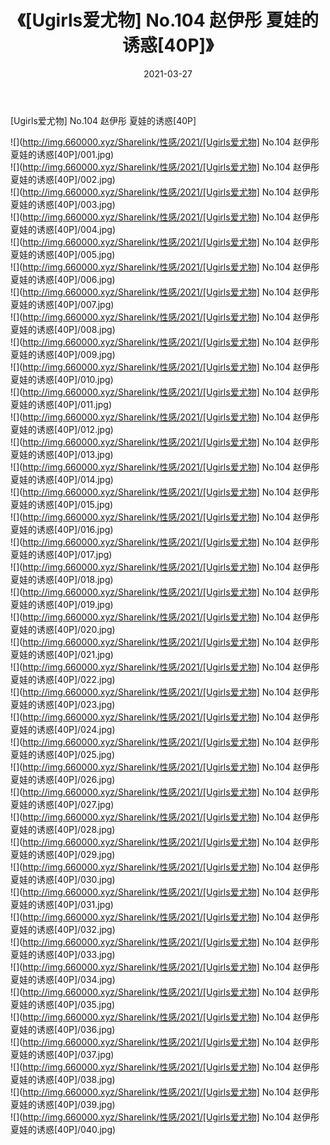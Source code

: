 ﻿---
layout: post
title:  《[Ugirls爱尤物] No.104 赵伊彤 夏娃的诱惑[40P]》
date:   2021-03-27
img: http://img.660000.xyz/Sharelink/性感/2021/[Ugirls爱尤物] No.104 赵伊彤 夏娃的诱惑[40P]/000.jpg
categories: [美女, 清纯, 唯美]
---

[Ugirls爱尤物] No.104 赵伊彤 夏娃的诱惑[40P]

  ![](http://img.660000.xyz/Sharelink/性感/2021/[Ugirls爱尤物] No.104 赵伊彤 夏娃的诱惑[40P]/001.jpg) <br> ![](http://img.660000.xyz/Sharelink/性感/2021/[Ugirls爱尤物] No.104 赵伊彤 夏娃的诱惑[40P]/002.jpg) <br> ![](http://img.660000.xyz/Sharelink/性感/2021/[Ugirls爱尤物] No.104 赵伊彤 夏娃的诱惑[40P]/003.jpg) <br> ![](http://img.660000.xyz/Sharelink/性感/2021/[Ugirls爱尤物] No.104 赵伊彤 夏娃的诱惑[40P]/004.jpg) <br> ![](http://img.660000.xyz/Sharelink/性感/2021/[Ugirls爱尤物] No.104 赵伊彤 夏娃的诱惑[40P]/005.jpg) <br> ![](http://img.660000.xyz/Sharelink/性感/2021/[Ugirls爱尤物] No.104 赵伊彤 夏娃的诱惑[40P]/006.jpg) <br> ![](http://img.660000.xyz/Sharelink/性感/2021/[Ugirls爱尤物] No.104 赵伊彤 夏娃的诱惑[40P]/007.jpg) <br> ![](http://img.660000.xyz/Sharelink/性感/2021/[Ugirls爱尤物] No.104 赵伊彤 夏娃的诱惑[40P]/008.jpg) <br> ![](http://img.660000.xyz/Sharelink/性感/2021/[Ugirls爱尤物] No.104 赵伊彤 夏娃的诱惑[40P]/009.jpg) <br> ![](http://img.660000.xyz/Sharelink/性感/2021/[Ugirls爱尤物] No.104 赵伊彤 夏娃的诱惑[40P]/010.jpg) <br> ![](http://img.660000.xyz/Sharelink/性感/2021/[Ugirls爱尤物] No.104 赵伊彤 夏娃的诱惑[40P]/011.jpg) <br> ![](http://img.660000.xyz/Sharelink/性感/2021/[Ugirls爱尤物] No.104 赵伊彤 夏娃的诱惑[40P]/012.jpg) <br> ![](http://img.660000.xyz/Sharelink/性感/2021/[Ugirls爱尤物] No.104 赵伊彤 夏娃的诱惑[40P]/013.jpg) <br> ![](http://img.660000.xyz/Sharelink/性感/2021/[Ugirls爱尤物] No.104 赵伊彤 夏娃的诱惑[40P]/014.jpg) <br> ![](http://img.660000.xyz/Sharelink/性感/2021/[Ugirls爱尤物] No.104 赵伊彤 夏娃的诱惑[40P]/015.jpg) <br> ![](http://img.660000.xyz/Sharelink/性感/2021/[Ugirls爱尤物] No.104 赵伊彤 夏娃的诱惑[40P]/016.jpg) <br> ![](http://img.660000.xyz/Sharelink/性感/2021/[Ugirls爱尤物] No.104 赵伊彤 夏娃的诱惑[40P]/017.jpg) <br> ![](http://img.660000.xyz/Sharelink/性感/2021/[Ugirls爱尤物] No.104 赵伊彤 夏娃的诱惑[40P]/018.jpg) <br> ![](http://img.660000.xyz/Sharelink/性感/2021/[Ugirls爱尤物] No.104 赵伊彤 夏娃的诱惑[40P]/019.jpg) <br> ![](http://img.660000.xyz/Sharelink/性感/2021/[Ugirls爱尤物] No.104 赵伊彤 夏娃的诱惑[40P]/020.jpg) <br> ![](http://img.660000.xyz/Sharelink/性感/2021/[Ugirls爱尤物] No.104 赵伊彤 夏娃的诱惑[40P]/021.jpg) <br> ![](http://img.660000.xyz/Sharelink/性感/2021/[Ugirls爱尤物] No.104 赵伊彤 夏娃的诱惑[40P]/022.jpg) <br> ![](http://img.660000.xyz/Sharelink/性感/2021/[Ugirls爱尤物] No.104 赵伊彤 夏娃的诱惑[40P]/023.jpg) <br> ![](http://img.660000.xyz/Sharelink/性感/2021/[Ugirls爱尤物] No.104 赵伊彤 夏娃的诱惑[40P]/024.jpg) <br> ![](http://img.660000.xyz/Sharelink/性感/2021/[Ugirls爱尤物] No.104 赵伊彤 夏娃的诱惑[40P]/025.jpg) <br> ![](http://img.660000.xyz/Sharelink/性感/2021/[Ugirls爱尤物] No.104 赵伊彤 夏娃的诱惑[40P]/026.jpg) <br> ![](http://img.660000.xyz/Sharelink/性感/2021/[Ugirls爱尤物] No.104 赵伊彤 夏娃的诱惑[40P]/027.jpg) <br> ![](http://img.660000.xyz/Sharelink/性感/2021/[Ugirls爱尤物] No.104 赵伊彤 夏娃的诱惑[40P]/028.jpg) <br> ![](http://img.660000.xyz/Sharelink/性感/2021/[Ugirls爱尤物] No.104 赵伊彤 夏娃的诱惑[40P]/029.jpg) <br> ![](http://img.660000.xyz/Sharelink/性感/2021/[Ugirls爱尤物] No.104 赵伊彤 夏娃的诱惑[40P]/030.jpg) <br> ![](http://img.660000.xyz/Sharelink/性感/2021/[Ugirls爱尤物] No.104 赵伊彤 夏娃的诱惑[40P]/031.jpg) <br> ![](http://img.660000.xyz/Sharelink/性感/2021/[Ugirls爱尤物] No.104 赵伊彤 夏娃的诱惑[40P]/032.jpg) <br> ![](http://img.660000.xyz/Sharelink/性感/2021/[Ugirls爱尤物] No.104 赵伊彤 夏娃的诱惑[40P]/033.jpg) <br> ![](http://img.660000.xyz/Sharelink/性感/2021/[Ugirls爱尤物] No.104 赵伊彤 夏娃的诱惑[40P]/034.jpg) <br> ![](http://img.660000.xyz/Sharelink/性感/2021/[Ugirls爱尤物] No.104 赵伊彤 夏娃的诱惑[40P]/035.jpg) <br> ![](http://img.660000.xyz/Sharelink/性感/2021/[Ugirls爱尤物] No.104 赵伊彤 夏娃的诱惑[40P]/036.jpg) <br> ![](http://img.660000.xyz/Sharelink/性感/2021/[Ugirls爱尤物] No.104 赵伊彤 夏娃的诱惑[40P]/037.jpg) <br> ![](http://img.660000.xyz/Sharelink/性感/2021/[Ugirls爱尤物] No.104 赵伊彤 夏娃的诱惑[40P]/038.jpg) <br> ![](http://img.660000.xyz/Sharelink/性感/2021/[Ugirls爱尤物] No.104 赵伊彤 夏娃的诱惑[40P]/039.jpg) <br> ![](http://img.660000.xyz/Sharelink/性感/2021/[Ugirls爱尤物] No.104 赵伊彤 夏娃的诱惑[40P]/040.jpg) <br>